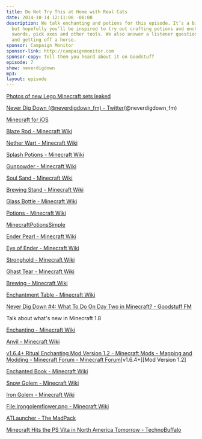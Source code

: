 ```yaml
---
title: Do Not Try This at Home with Real Cats
date: 2014-10-14 12:11:00 -06:00
description: We talk enchanting and potions for this episode. It’s a bit technical
  but hopefully you’ll be inspired to try out crafting potions and enchanting your
  swords, pick axes and other tools. We also answer a listener question about golems
  and getting off a horse.
sponsor: Campaign Monitor
sponsor-link: http://campaignmonitor.com
sponsor-copy: Tell them you heard about it on Goodstuff
episode: 7
show: neverdigdown
mp3: 
layout: episode
---
```


[Photos of new Lego Minecraft sets leaked](http://lego.gizmodo.com/russian-franchise-mir-kubikov-leaks-detailed-images-of-1643957029)

[Never Dig Down (@neverdigdown_fm) - Twitter](https://twitter.com/neverdigdown_fm)(@neverdigdown_fm)

[Minecraft for iOS](https://itunes.apple.com/ca/app/minecraft-pocket-edition/id479516143?mt=8&uo=4&at=10l4Ki)

[Blaze Rod - Minecraft Wiki](http://minecraft.gamepedia.com/Blaze_Rod)

[Nether Wart - Minecraft Wiki](http://minecraft.gamepedia.com/Nether_Wart)

[Splash Potions - Minecraft Wiki](http://minecraft.gamepedia.com/Splash_Potions)

[Gunpowder - Minecraft Wiki](http://minecraft.gamepedia.com/Gunpowder)

[Soul Sand - Minecraft Wiki](http://minecraft.gamepedia.com/Soul_Sand)

[Brewing Stand - Minecraft Wiki](http://minecraft.gamepedia.com/Brewing_Stand)

[Glass Bottle - Minecraft Wiki](http://minecraft.gamepedia.com/Glass_bottle)

[Potions - Minecraft Wiki](http://minecraft.gamepedia.com/Potions)

[MinecraftPotionsSimple](http://hydra-media.cursecdn.com/minecraft.gamepedia.com/0/0d/MinecraftPotionsSimple.png)

[Ender Pearl - Minecraft Wiki](http://minecraft.gamepedia.com/Ender_Pearl)

[Eye of Ender - Minecraft Wiki](http://minecraft.gamepedia.com/Eye_of_Ender)

[Stronghold - Minecraft Wiki](http://minecraft.gamepedia.com/Stronghold)

[Ghast Tear - Minecraft Wiki](http://minecraft.gamepedia.com/Ghast_tear)

[Brewing - Minecraft Wiki](http://minecraft.gamepedia.com/Brewing)

[Enchantment Table - Minecraft Wiki](http://minecraft.gamepedia.com/Enchantment_Table)

[Never Dig Down #4: What To Do On Day Two in Minecraft? - Goodstuff FM](http://goodstuff.fm/neverdigdown/4)

Talk about what's new in Minecraft 1.8

[Enchanting - Minecraft Wiki](http://minecraft.gamepedia.com/Enchanting)

[Anvil - Minecraft Wiki](http://minecraft.gamepedia.com/Anvil)

[v1.6.4+ Ritual Enchanting Mod Version 1.2 - Minecraft Mods - Mapping and Modding - Minecraft Forum - Minecraft Forum](http://www.minecraftforum.net/forums/mapping-and-modding/minecraft-mods/1292799-v1-6-4-ritual-enchanting-mod-mod-version-1-2)[v1.6.4+][Mod Version 1.2]

[Enchanted Book - Minecraft Wiki](http://minecraft.gamepedia.com/Enchanted_Book)

[Snow Golem - Minecraft Wiki](http://minecraft.gamepedia.com/Snow_Golem)

[Iron Golem - Minecraft Wiki](http://minecraft.gamepedia.com/Iron_Golem)

[File:Irongolemflower.png - Minecraft Wiki](http://minecraft.gamepedia.com/File:Irongolemflower.png)

[ATLauncher - The MadPack](http://www.atlauncher.com/pack/TheMadPack/)

[Minecraft Hits the PS Vita in North America Tomorrow - TechnoBuffalo](http://www.technobuffalo.com/2014/10/13/minecraft-ps-vita-release-date/)
